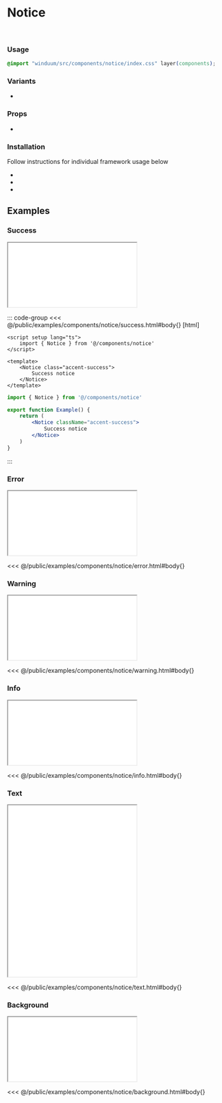 # Notice
<br>
<ViewSourceGh href="https://github.com/winduum/winduum/blob/main/src/components/notice" />

### Usage

```css
@import "winduum/src/components/notice/index.css" layer(components);
```

### Variants
* <LinkGh name="default" path="components/notice" />

### Props
* <LinkGh name="default" path="components/notice/props" />

### Installation
Follow instructions for individual framework usage below

* <LinkGh name="winduum" url="https://github.com/winduum/winduum/blob/main/src/components/notice" />
* <LinkGh name="winduum-vue" url="https://github.com/winduum/winduum-vue/blob/main/src/components/notice" />
* <LinkGh name="winduum-react" url="https://github.com/winduum/winduum-react/blob/main/src/components/notice" />

## Examples

### Success

<iframe onload="this.style.visibility = 'visible';" src="/examples/components/notice/success.html"></iframe>

::: code-group
<<< @/public/examples/components/notice/success.html#body{} [html]
```vue
<script setup lang="ts">
    import { Notice } from '@/components/notice'
</script>

<template>
    <Notice class="accent-success">
        Success notice
    </Notice>
</template>
```
```jsx
import { Notice } from '@/components/notice'

export function Example() {
    return (
        <Notice className="accent-success">
            Success notice
        </Notice>
    )
}
```
:::

### Error

<iframe onload="this.style.visibility = 'visible';" src="/examples/components/notice/error.html"></iframe>

<<< @/public/examples/components/notice/error.html#body{}

### Warning

<iframe onload="this.style.visibility = 'visible';" src="/examples/components/notice/warning.html"></iframe>

<<< @/public/examples/components/notice/warning.html#body{}

### Info

<iframe onload="this.style.visibility = 'visible';" src="/examples/components/notice/info.html"></iframe>

<<< @/public/examples/components/notice/info.html#body{}

### Text

<iframe onload="this.style.visibility = 'visible';" src="/examples/components/notice/text.html" style="height: 25rem"></iframe>

<<< @/public/examples/components/notice/text.html#body{}

### Background

<iframe onload="this.style.visibility = 'visible';" src="/examples/components/notice/background.html"></iframe>

<<< @/public/examples/components/notice/background.html#body{}
